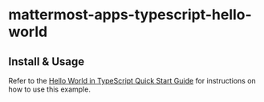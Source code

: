# mattermost-apps-typescript-hello-world

## Install & Usage

Refer to the [Hello World in TypeScript Quick Start Guide](https://developers.mattermost.com/integrate/apps/quickstart/quick-start-ts/) for instructions on how to use this example.

